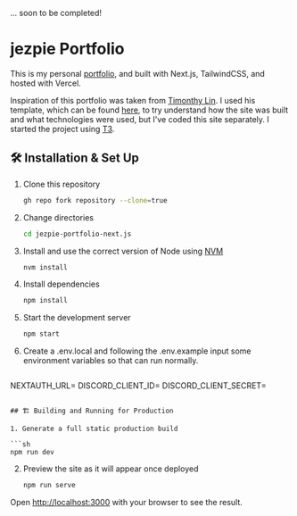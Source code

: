 ... soon to be completed!

# jezpie Portfolio

This is my personal [portfolio](https://www.jezpie.dev/), and built with Next.js, TailwindCSS, and hosted with Vercel.

Inspiration of this portfolio was taken from [Timonthy Lin](https://github.com/timlrx). I used his template, which can be found [here](https://github.com/timlrx/tailwind-nextjs-starter-blog), to try understand how the site was built and what technologies were used, but I've coded this site separately. I started the project using [T3](https://create.t3.gg/).

## 🛠 Installation & Set Up

1. Clone this repository

   ```sh
   gh repo fork repository --clone=true
   ```

2. Change directories

   ```sh
   cd jezpie-portfolio-next.js
   ```

3. Install and use the correct version of Node using [NVM](https://github.com/nvm-sh/nvm)

   ```sh
   nvm install
   ```

4. Install dependencies

   ```sh
   npm install
   ```

5. Start the development server

   ```sh
   npm start
   ```

6. Create a .env.local and following the .env.example input some environment variables so that can run normally.

   ```txt
  NEXTAUTH_URL=
  DISCORD_CLIENT_ID=
  DISCORD_CLIENT_SECRET=
   ```

## 🏗️ Building and Running for Production

1. Generate a full static production build

   ```sh
   npm run dev
   ```

2. Preview the site as it will appear once deployed

   ```sh
   npm run serve
   ```

Open [http://localhost:3000](http://localhost:3000) with your browser to see the result.